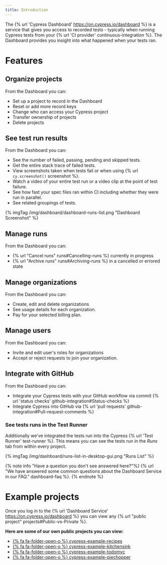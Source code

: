 ```yaml
---
title: Introduction
---
```

The {% url 'Cypress Dashboard' https://on.cypress.io/dashboard %} is a service that gives you access to recorded tests - typically when running Cypress tests from your {% url 'CI provider' continuous-integration %}. The Dashboard provides you insight into what happened when your tests ran.

# Features

## Organize projects

From the Dashboard you can:

- Set up a project to record in the Dashboard
- Reset or add more record keys
- Change who can access your Cypress project
- Transfer ownership of projects
- Delete projects

## See test run results

From the Dashboard you can:

- See the number of failed, passing, pending and skipped tests.
- Get the entire stack trace of failed tests.
- View screenshots taken when tests fail or when using {% url `cy.screenshot()` screenshot %}.
- Watch a video of your entire test run or a video clip at the point of test failure.
- See how fast your spec files ran within CI including whether they were run in parallel.
- See related groupings of tests.

{% imgTag /img/dashboard/dashboard-runs-list.png "Dashboard Screenshot" %}

## Manage runs

From the Dashboard you can:

- {% url "Cancel runs" runs#Cancelling-runs %} currently in progress
- {% url "Archive runs" runs#Archiving-runs %} in a cancelled or errored state

## Manage organizations

From the Dashboard you can:

- Create, edit and delete organizations
- See usage details for each organization.
- Pay for your selected billing plan.

## Manage users

From the Dashboard you can:

- Invite and edit user's roles for organizations
- Accept or reject requests to join your organization.

## Integrate with GitHub

From the Dashboard you can:

- Integrate your Cypress tests with your GitHub workflow via commit {% url 'status checks' github-integration#Status-checks %}
- Integrate Cypress into GitHub via {% url 'pull requests' github-integration#Pull-request-comments %}

### See tests runs in the Test Runner

Additionally we've integrated the tests run into the Cypress {% url 'Test Runner' test-runner %}. This means you can see the tests run in the *Runs* tab from within every project.

{% imgTag /img/dashboard/runs-list-in-desktop-gui.png "Runs List" %}

{% note info "Have a question you don't see answered here?"%}
{% url "We have answered some common questions about the Dashboard Service in our FAQ." dashboard-faq %}.
{% endnote %}

# Example projects

Once you log in to the {% url 'Dashboard Service' https://on.cypress.io/dashboard %} you can view any {% url "public project" projects#Public-vs-Private %}.

**Here are some of our own public projects you can view:**

- [{% fa fa-folder-open-o %} cypress-example-recipes](https://dashboard.cypress.io/#/projects/6p53jw)
- [{% fa fa-folder-open-o %} cypress-example-kitchensink](https://dashboard.cypress.io/#/projects/4b7344)
- [{% fa fa-folder-open-o %} cypress-example-todomvc](https://dashboard.cypress.io/#/projects/245obj)
- [{% fa fa-folder-open-o %} cypress-example-piechopper](https://dashboard.cypress.io/#/projects/fuduzp)
